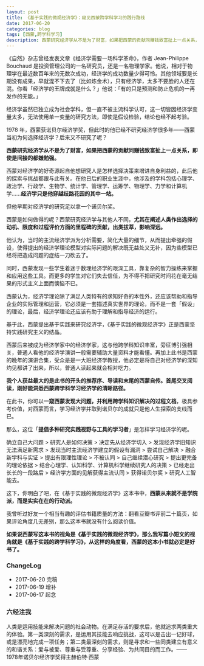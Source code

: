 ```yaml
---
layout: post
title: 《基于实践的微观经济学》：窥见西蒙跨学科学习的践行路线
date: 2017-06-20
categories: blog
tags: [西蒙,跨学科学习]
description: 西蒙研究经济学从不是为了财富，如果把西蒙的贡献同赚钱致富扯上一点关系，即使是间接的都嫌勉强。
---
```



《自然》杂志曾经发表文章《经济学需要一场科学革命》，作者 Jean-Philippe Bouchaud 是投资管理公司的一名研究员，还是一名物理学家。他说，相对于物理学在最近数百年来的无数次成功，经济学的成功数量少得可怜。其他领域要是长期没有成果，早就混不下去了（比如炼金术），只有经济学，太多不要脸的人还在混。你看「经济学的王牌成就是什么？」他说：「有的只是预测和防止危机的一再发作的无能。」

经济学虽然已独立成为社会学科，但一直不被主流科学认可，这一切皆因经济学变量太多，无法使用单一变量的研究方法，即使是假设检验，结论也经不起考验。

1978 年，西蒙获诺贝尔经济学奖，但此时的他已经不研究经济学很多年——西蒙当初为何选择经济学？后来又不研究了呢？

**西蒙研究经济学从不是为了财富，如果把西蒙的贡献同赚钱致富扯上一点关系，即使是间接的都嫌勉强。**

西蒙对经济学的好奇源起自他想研究人是怎样选择决策来增进自身利益的，此后他的探索与挑战都跟与此有关。在他日后的职业生涯中，他涉及的学科包括心理学、政治学、行政学、生物学、统计学、管理学、运筹学、物理学、力学和计算机学……**经济学只是他穿越歧路花园的其中一站。**

但他早期对经济学的研究足以拿一个诺贝尔奖。

西蒙是如何做得的呢？西蒙研究经济学与其他人不同，**尤其在阐述人类作出选择的动机、限度和过程评价方面的里程碑的贡献，出类拔萃，影响深远。**

他认为，当时的主流经济学派为分析需要，简化大量的细节，从而提出牵强的假设，使得提出的经济学理论模型对实际问题的解决既无益处又无补，因为些模型已经将把造成问题的症结一刀砍去了。

同时，西蒙发现一些学生着迷于数理经济学的艰深工具，靠复杂的智力操练来掌握和应用这些工具。而更多的学生对它们失去信任，为不得不把研究时间花在毫无结果的形式主义上面而懊恼不已。

西蒙认为，经济学理论除了满足人类特有的求知好奇的本性外，还应该帮助和指导企业的实际管理和运营，它必须是一套描述真实世界的理论，而不是一套「假设」的理论，最后，经济学理论还应该有助于理解和指导经济的运行。

基于此，西蒙提出基于实践来研究经济学，《基于实践的微观经济学》正是西蒙坚持实践研究主义的结晶。

西蒙后来被成为经济学家中的经济学家，这与他跨学科知识丰富，旁征博引强相关，普通人看他的经济学演讲一般需要辅助大量资料才能看懂。再加上此书是西蒙的晚年的演讲合集，受众是是一大班经济学教授，他必定是将自己对经济学的深知灼见都讲了出来，所以，普通人读起来就会相对吃力。

**我个人获益最大的是此书的开头的推荐序、导读和末尾的西蒙自传。首尾交叉阅读，刚好能洞悉西蒙跨学科学习经济学的清晰路径。**

在此书，你可以**一窥西蒙发现大问题，并利用跨学科知识解决的过程文档**，极具参考价值，对西蒙而言，学习经济学并取到诺贝尔的成就只是他人生探索的支线而已。

那么，这位「**提倡多种研究实践视野与工具的学习者**」是怎样学习经济学的呢。

确立自己大问题 > 研究人是如何决策 > 决定先从经济学切入 > 发现经济学旧知识无法满足新需求 > 发现当时主流经济学建立的假设有漏洞 > 尝试自己解决 > 融合新学科与实证 > 提出有限理性理论 > 不被认同 > 自己继续潜心研究 > 提出更完备的理论依据 > 结合心理学、认知科学、计算机科学继续研究人的决策 > 已经走出长长的一段路后 > 经济学方面的见解获得主流认同 > 获得诺贝尔奖 > 研究人工智能去。

这下，你明白了吧，在《基于实践的微观经济学》这本书中，**西蒙从来就不是学院派，而是实实在在的行动派。**

我曾听过好友一个相当有趣的评估书籍质量的方法：翻看豆瓣书评前二十篇页，如果评论角度几无差别，那么这本书就没有什么阅读价值。

**如果说西蒙写这本书的视角是《基于实践的微观经济学》，那么我写篇小短文的视角就是《基于实践的跨学科学习》，从这样的角度看，西蒙的这本小书就必定是好书了。**


### ChangeLog

- 2017-06-20 完稿
- 2017-06-19 增补
- 2017-06-17 起念


### 六经注我

人类是运用技能来解决问题的社会动物。在满足存活的要求后，他就追求两类重大的体验。第一类深刻的需求，是运用其技能去响应挑战，这可以是击出一记好球，或是漂亮地完成一项任务；第二类最深刻的需求，则是寻求和一些同类建立有意义的和谐关系：爱与被爱、尊重与受尊重、分享经验、为共同目的而工作。——1978年诺贝尔经济学奖得主赫伯特·西蒙



